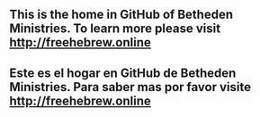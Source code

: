 ## This is the home in GitHub of Betheden Ministries. To learn more please visit http://freehebrew.online

## Este es el hogar en GitHub de Betheden Ministries. Para saber mas por favor visite http://freehebrew.online
